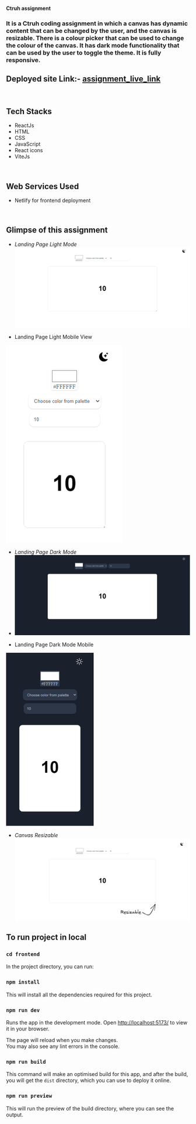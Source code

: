 

#### Ctruh assignment

### It is a Ctruh coding assignment in which a canvas has dynamic content that can be changed by the user, and the canvas is resizable. There is a colour picker that can be used to change the colour of the canvas. It has dark mode functionality that can be used by the user to toggle the theme. It is fully responsive.

## Deployed site Link:- [assignment_live_link](https://ctruh-assignment.netlify.app/)

<br />

## Tech Stacks
   - ReactJs
   - HTML
   - CSS
   - JavaScript
   - React icons
   - ViteJs
<br/>

## Web Services Used
   - Netlify for frontend deployment
<br/>

## Glimpse of this assignment

- _Landing Page Light Mode_
![Landing Page light](https://github.com/Md-Gulzeesh/ctruh_assignment/blob/master/frontend/src/assets/landing_page_light_desktop.png?raw=true)
- <p>Landing Page Light Mobile View</p>
![Landing Page  light Mobile View](https://github.com/Md-Gulzeesh/ctruh_assignment/blob/master/frontend/src/assets/landing_page_light_mobile.png?raw=true)
- _Landing Page Dark Mode_
- ![Landing Page dark](https://github.com/Md-Gulzeesh/ctruh_assignment/blob/master/frontend/src/assets/landing_page_dark_desktop.png?raw=true)
- <p>Landing Page Dark Mode Mobile</p>
![Landing Page dark Mobile View](https://github.com/Md-Gulzeesh/ctruh_assignment/blob/master/frontend/src/assets/landing_page_dark_mobile.png?raw=true)

 - _Canvas Resizable_
![Canvas Resizable](https://github.com/Md-Gulzeesh/ctruh_assignment/blob/master/frontend/src/assets/landing_page_light_resizable_desktop.png?raw=true)

## To run project in local
### `cd frontend`

In the project directory, you can run:

### `npm install`

This will install all the dependencies required for this project.

### `npm run dev`

Runs the app in the development mode.
Open [http://localhost:5173/](http://localhost:5173/) to view it in your browser.

The page will reload when you make changes.\
You may also see any lint errors in the console.

### `npm run build`

This command will make an optimised build for this app, and after the build, you will get the `dist` directory, which you can use to deploy it online.

### `npm run preview`
This will run the preview of the build directory, where you can see the output.
